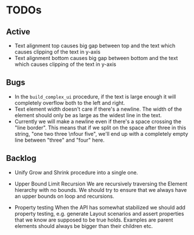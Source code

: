 # TODOs

## Active
* Text alignment top causes big gap between top and the text which causes clipping of the text in y-axis
* Text alignment bottom causes big gap between bottom and the text which causes clipping of the text in y-axis

## Bugs
* In the `build_complex_ui` procedure, if the text is large enough it will completely overflow
    both to the left and right.
* Text element width doesn't care if there's a newline. The width of the element should only be as large
    as the widest line in the text.
* Currently we will make a newline even if there's a space crossing the "line border".
    This means that if we split on the space after three in this string, "one two three \nfour five",
    we'll end up with a completely empty line between "three" and "four" here.

## Backlog
* Unify Grow and Shrink procedure into a single one.

* Upper Bound Limit Recursion
    We are recursively traversing the Element hierarchy with no bounds. We should try to ensure that we always have an upper bounds on loop 
    and recursions.

* Property testing
    When the API has somewhat stabilized we should add property testing, e.g. generate Layout scenarios and assert properties
    that we know are supposed to be true holds. Examples are parent elements should always be bigger than their children etc.

